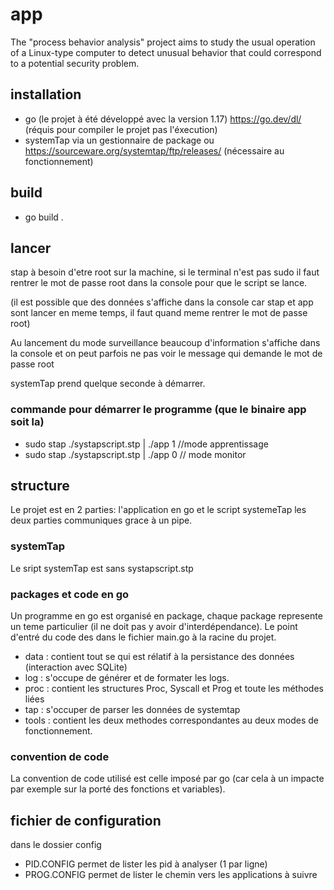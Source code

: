 # app
The "process behavior analysis" project aims to study the usual operation of a Linux-type computer to detect unusual behavior that could correspond to a potential security problem.
## installation

-   go (le projet à été développé avec la version 1.17) https://go.dev/dl/ (réquis pour compiler le projet pas l'éxecution)
-   systemTap via un gestionnaire de package ou https://sourceware.org/systemtap/ftp/releases/ (nécessaire au fonctionnement)

## build

-   go build . 

## lancer

stap à besoin d'etre root sur la machine, si le terminal n'est pas sudo il faut rentrer le
mot de passe root dans la console pour que le script se lance.

(il est possible que des données s'affiche dans la console car stap et app sont lancer en
meme temps, il faut quand meme rentrer le mot de passe root)

Au lancement du mode surveillance beaucoup d'information s'affiche dans la console et on peut
parfois ne pas voir le message qui demande le mot de passe root

systemTap prend quelque seconde à démarrer.

### commande pour démarrer le programme (que le binaire app soit la)

-   sudo stap ./systapscript.stp | ./app 1 //mode apprentissage
-   sudo stap ./systapscript.stp | ./app 0 // mode monitor

## structure

Le projet est en 2 parties: l'application en go et le script systemeTap
les deux parties communiques grace à un pipe.

### systemTap

Le sript systemTap est sans systapscript.stp

### packages et code en go

Un programme en go est organisé en package, chaque package represente un
teme particulier (il ne doit pas y avoir d'interdépendance). Le point d'entré du code des dans le fichier main.go à la racine du projet.

-   data : contient tout se qui est rélatif à la persistance des données (interaction avec SQLite)
-   log : s'occupe de générer et de formater les logs.
-   proc : contient les structures Proc, Syscall et Prog et toute les méthodes liées
-   tap : s'occuper de parser les données de systemtap
-   tools : contient les deux methodes correspondantes au deux modes de fonctionnement.

### convention de code

La convention de code utilisé est celle imposé par go (car cela à un impacte par exemple sur la porté des fonctions et variables).

## fichier de configuration

dans le dossier config

-   PID.CONFIG permet de lister les pid à analyser (1 par ligne)
-   PROG.CONFIG permet de lister le chemin vers les applications à suivre
